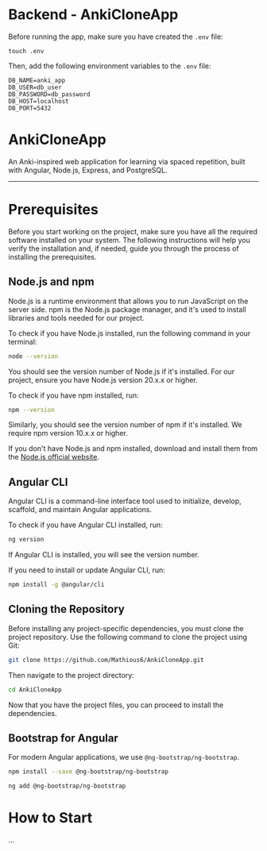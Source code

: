 # Backend - AnkiCloneApp

Before running the app, make sure you have created the `.env` file:

```shell
touch .env
```

Then, add the following environment variables to the `.env` file:

```shell
DB_NAME=anki_app
DB_USER=db_user
DB_PASSWORD=db_password
DB_HOST=localhost
DB_PORT=5432
```

# AnkiCloneApp

An Anki-inspired web application for learning via spaced repetition, built with Angular, Node.js, Express, and
PostgreSQL.

***

# Prerequisites

Before you start working on the project, make sure you have all the required software installed on your system. The
following instructions will help you verify the installation and, if needed, guide you through the process of installing
the prerequisites.

## Node.js and npm

Node.js is a runtime environment that allows you to run JavaScript on the server side. npm is the Node.js package
manager, and it's used to install libraries and tools needed for our project.

To check if you have Node.js installed, run the following command in your terminal:

```bash
node --version
```

You should see the version number of Node.js if it's installed. For our project, ensure you have Node.js version 20.x.x
or higher.

To check if you have npm installed, run:

```bash
npm --version
```

Similarly, you should see the version number of npm if it's installed. We require npm version 10.x.x or higher.

If you don't have Node.js and npm installed, download and install them from
the [Node.js official website](https://nodejs.org/en).

## Angular CLI

Angular CLI is a command-line interface tool used to initialize, develop, scaffold, and maintain Angular applications.

To check if you have Angular CLI installed, run:

```bash
ng version
```

If Angular CLI is installed, you will see the version number.

If you need to install or update Angular CLI, run:

```bash
npm install -g @angular/cli
```

## Cloning the Repository

Before installing any project-specific dependencies, you must clone the project repository. Use the following command to
clone the project using Git:

```bash
git clone https://github.com/Mathious6/AnkiCloneApp.git
```

Then navigate to the project directory:

```bash
cd AnkiCloneApp
```

Now that you have the project files, you can proceed to install the dependencies.

## Bootstrap for Angular

For modern Angular applications, we use `@ng-bootstrap/ng-bootstrap`.

```bash
npm install --save @ng-bootstrap/ng-bootstrap
```

```bash
ng add @ng-bootstrap/ng-bootstrap
```

# How to Start

...
